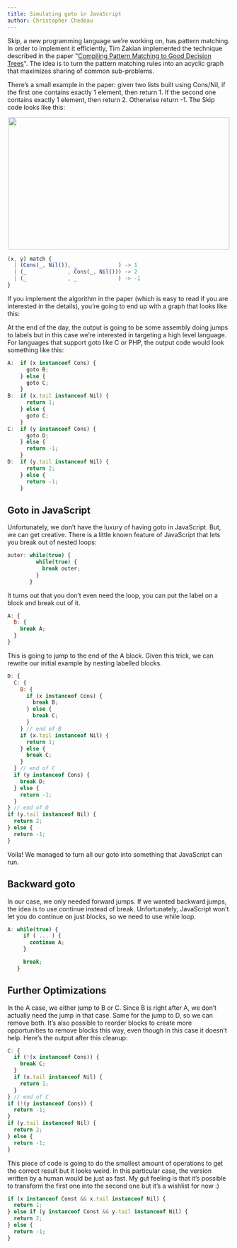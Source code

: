 ```yaml
---
title: Simulating goto in JavaScript
author: Christopher Chedeau
---
```


Skip, a new programming language we’re working on, has pattern matching. In order to implement it efficiently, Tim Zakian implemented the technique described in the paper "[Compiling Pattern Matching to Good Decision Trees](http://moscova.inria.fr/~maranget/papers/ml05e-maranget.pdf)". The idea is to turn the pattern matching rules into an acyclic graph that maximizes sharing of common sub-problems.

There’s a small example in the paper: given two lists built using Cons/Nil, if the first one contains exactly 1 element, then return 1. If the second one contains exactly 1 element, then return 2. Otherwise return -1. The Skip code looks like this:

<center><img src="/blog/assets/goto-javascript.jpg" width="500" height="299" /></center>


```js
(x, y) match {
  | (Cons(_, Nil()), _             ) -> 1
  | (_             , Cons(_, Nil())) -> 2
  | (_             , _             ) -> -1
}
```

If you implement the algorithm in the paper (which is easy to read if you are interested in the details), you’re going to end up with a graph that looks like this:

At the end of the day, the output is going to be some assembly doing jumps to labels but in this case we’re interested in targeting a high level language. For languages that support goto like C or PHP, the output code would look something like this:

```js
A:  if (x instanceof Cons) {
      goto B;
    } else {
      goto C;
    }
B:  if (x.tail instanceof Nil) {
      return 1;
    } else {
      goto C;
    }
C:  if (y instanceof Cons) {
      goto D;
    } else {
      return -1;
    }
D:  if (y.tail instanceof Nil) {
      return 2;
    } else {
      return -1;
    }
```

## Goto in JavaScript

Unfortunately, we don’t have the luxury of having goto in JavaScript. But, we can get creative. There is a little known feature of JavaScript that lets you break out of nested loops:

```js
outer: while(true) {
         while(true) {
           break outer;
         }
       }
```

It turns out that you don’t even need the loop, you can put the label on a block and break out of it.

```js
A: {
  B: {
    break A;
  }
}
```

This is going to jump to the end of the A block. Given this trick, we can rewrite our initial example by nesting labelled blocks.

```js
D: {
  C: {
    B: {
      if (x instanceof Cons) {
        break B;
      } else {
        break C;
      }
    } // end of B
    if (x.tail instanceof Nil) {
      return 1;
    } else {
      break C;
    }
  } // end of C
  if (y instanceof Cons) {
    break D;
  } else {
    return -1;
  }
} // end of D
if (y.tail instanceof Nil) {
  return 2;
} else {
  return -1;
}
```

Voila! We managed to turn all our goto into something that JavaScript can run.

## Backward goto

In our case, we only needed forward jumps. If we wanted backward jumps, the idea is to use continue instead of break. Unfortunately, JavaScript won’t let you do continue on just blocks, so we need to use while loop.

```js
A: while(true) {
     if ( ... ) {
       continue A;
     }

     break;
   }
```

## Further Optimizations

In the A case, we either jump to B or C. Since B is right after A, we don’t actually need the jump in that case. Same for the jump to D, so we can remove both. It’s also possible to reorder blocks to create more opportunities to remove blocks this way, even though in this case it doesn’t help. Here’s the output after this cleanup:

```js
C: {
  if (!(x instanceof Cons)) {
    break C;
  }
  if (x.tail instanceof Nil) {
    return 1;
  }
} // end of C
if (!(y instanceof Cons)) {
  return -1;
}
if (y.tail instanceof Nil) {
  return 2;
} else {
  return -1;
}
```

This piece of code is going to do the smallest amount of operations to get the correct result but it looks weird. In this particular case, the version written by a human would be just as fast. My gut feeling is that it’s possible to transform the first one into the second one but it’s a wishlist for now :)

```js
if (x instanceof Const && x.tail instanceof Nil) {
  return 1;
} else if (y instanceof Const && y.tail instanceof Nil) {
  return 2;
} else {
  return -1;
}
```
